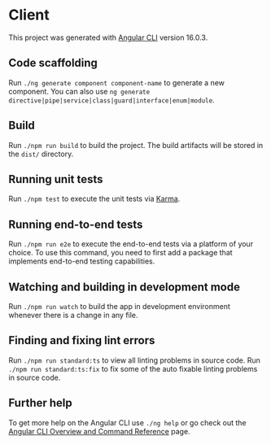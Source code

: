 # Client

This project was generated with [Angular CLI](https://github.com/angular/angular-cli) version 16.0.3.

## Code scaffolding

Run `./ng generate component component-name` to generate a new component. You can also use `ng generate directive|pipe|service|class|guard|interface|enum|module`.

## Build

Run `./npm run build` to build the project. The build artifacts will be stored in the `dist/` directory.

## Running unit tests

Run `./npm test` to execute the unit tests via [Karma](https://karma-runner.github.io).

## Running end-to-end tests

Run `./npm run e2e` to execute the end-to-end tests via a platform of your choice. To use this command, you need to first add a package that implements end-to-end testing capabilities.

## Watching and building in development mode

Run `./npm run watch` to build the app in development environment whenever there is a change in any file.

## Finding and fixing lint errors

Run `./npm run standard:ts` to view all linting problems in source code.
Run `./npm run standard:ts:fix` to fix some of the auto fixable linting problems in source code.

## Further help

To get more help on the Angular CLI use `./ng help` or go check out the [Angular CLI Overview and Command Reference](https://angular.io/cli) page.
